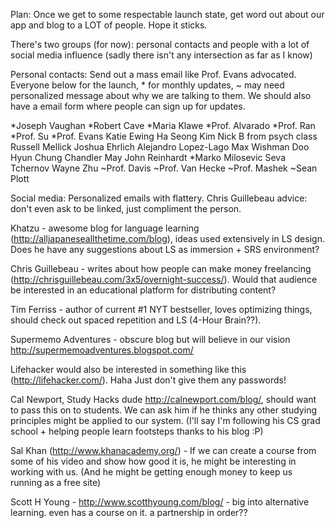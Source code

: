 Plan: Once we get to some respectable launch state, get word out about our app and blog to a LOT of people. Hope it sticks.

There's two groups (for now): personal contacts and people with a lot of social media influence (sadly there isn't any intersection as far as I know)

Personal contacts: Send out a mass email like Prof. Evans advocated. Everyone below for the launch, * for monthly updates, ~ may need personalized message about why we are talking to them. We should also have a email form where people can sign up for updates.

*Joseph Vaughan
*Robert Cave
*Maria Klawe
*Prof. Alvarado
*Prof. Ran
*Prof. Su
*Prof. Evans
Katie Ewing 
Ha Seong Kim
Nick B from psych class
Russell Mellick
Joshua Ehrlich
Alejandro Lopez-Lago
Max Wishman
Doo Hyun Chung
Chandler May
John Reinhardt
*Marko Milosevic
Seva Tchernov
Wayne Zhu
~Prof. Davis
~Prof. Van Hecke
~Prof. Mashek
~Sean Plott

Social media: Personalized emails with flattery. Chris Guillebeau advice: don't even ask to be linked, just compliment the person.

Khatzu - awesome blog for language learning (http://alljapaneseallthetime.com/blog), ideas used extensively in LS design. Does he have any suggestions about LS as immersion + SRS environment?

Chris Guillebeau - writes about how people can make money freelancing (http://chrisguillebeau.com/3x5/overnight-success/). Would that audience be interested in an educational platform for distributing content?

Tim Ferriss - author of current #1 NYT bestseller, loves optimizing things, should check out spaced repetition and LS (4-Hour Brain??).

Supermemo Adventures - obscure blog but will believe in our vision http://supermemoadventures.blogspot.com/

Lifehacker would also be interested in something like this (http://lifehacker.com/). Haha Just don't give them any passwords!

Cal Newport, Study Hacks dude http://calnewport.com/blog/, should want to pass this on to students. We can ask him if he thinks any other studying principles might be applied to our system. (I'll say I'm following his CS grad school + helping people learn footsteps thanks to his blog :P) 

Sal Khan (http://www.khanacademy.org/) - If we can create a course from some of his video and show how good it is, he might be interesting in working with us. (And he might be getting enough money to keep us running as a free site)

Scott H Young - http://www.scotthyoung.com/blog/ - big into alternative learning. even has a course on it. a partnership in order??
